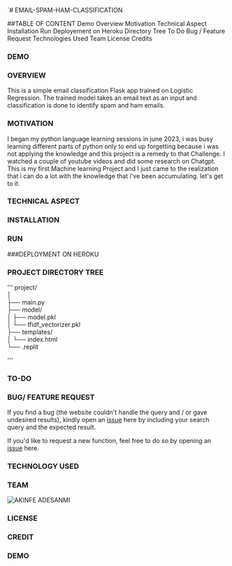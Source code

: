 `# EMAIL-SPAM-HAM-CLASSIFICATION

##TABLE OF CONTENT
Demo
Overview
Motivation
Technical Aspect
Installation
Run
Deployement on Heroku
Directory Tree
To Do
Bug / Feature Request
Technologies Used
Team
License
Credits

### DEMO

###  OVERVIEW
This is a simple email classification Flask app trained on Logistic Regression. The trained model takes an email text as an input and classification is done to identify spam and ham emails. 

### MOTIVATION
I began my python language learning sessions in june 2023, i was busy learning different parts of python only to end up forgetting because i was not applying the knowledge and this project is a remedy to that Challenge. I watched a couple of youtube videos and did some research on Chatgpt.  This is my first Machine learning Project and I just came to the realization that i can do a lot with the knowledge that i've been accumulating. let's get to it.  

### TECHNICAL ASPECT


### INSTALLATION
### RUN
###DEPLOYMENT ON HEROKU
### PROJECT DIRECTORY TREE 
'''
project/  
│  
├── main.py           
├── model/  
│     ├── model.pkl  
│     └── tfidf_vectorizer.pkl  
├── templates/  
│     └── index.html  
└── .replit  

'''
### TO-DO  
### BUG/ FEATURE REQUEST  
If you find a bug (the website couldn't handle the query and / or gave undesired results), kindly open an [issue](https://github.com/pizzyander/EMAIL-SPAM-HAM-CLASSIFICATION/issues) here by including your search query and the expected result.  

If you'd like to request a new function, feel free to do so by opening an [issue](https://github.com/pizzyander/EMAIL-SPAM-HAM-CLASSIFICATION/issues) here.  

### TECHNOLOGY USED
### TEAM
![AKINFE ADESANMI](https://github.com/user-attachments/assets/92f1721e-ab4c-428b-8b7d-48ffef1cea4b)

### LICENSE
### CREDIT

### DEMO
